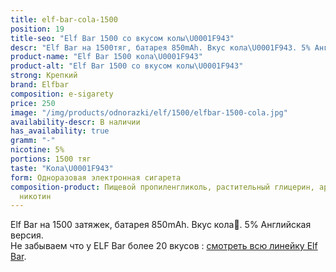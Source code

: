 ```yaml
---
title: elf-bar-cola-1500
position: 19
title-seo: "Elf Bar 1500 со вкусом колы\U0001F943"
descr: "Elf Bar на 1500тяг, батарея 850mAh. Вкус кола\U0001F943. 5% Английская версия."
product-name: "Elf Bar 1500 кола\U0001F943"
product-alt: "Elf Bar 1500 со вкусом колы\U0001F943"
strong: Крепкий
brand: Elfbar
composition: e-sigarety
price: 250
image: "/img/products/odnorazki/elf/1500/elfbar-1500-cola.jpg"
availability-descr: В наличии
has_availability: true
gramm: "-"
nicotine: 5%
portions: 1500 тяг
taste: "Кола\U0001F943"
form: Одноразовая электронная сигарета
composition-product: Пищевой пропиленгликоль, растительный глицерин, ароматизатор,
  никотин
---
```


Elf Bar на 1500 затяжек, батарея 850mAh. Вкус кола🥃. 5% Английская версия.<br>
Не забываем что у ELF Bar более 20 вкусов : [смотреть всю линейку Elf Bar](/elfbar).